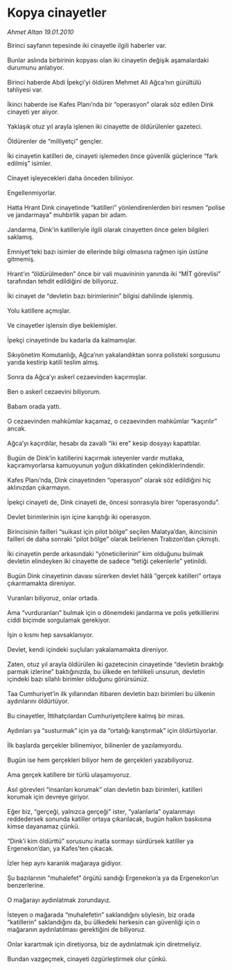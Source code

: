 # Kopya cinayetler

*Ahmet Altan 19.01.2010*

<div class="taraf_structure_2col_1zq">
<div class="margen_n">



 <p>Birinci sayfanın tepesinde iki cinayetle ilgili haberler var. <br/><br/>Bunlar aslında birbirinin kopyası olan iki cinayetin değişik aşamalardaki durumunu anlatıyor. <br/><br/>Birinci haberde Abdi İpekçi’yi öldüren Mehmet Ali Ağca’nın gürültülü tahliyesi var. <br/><br/>İkinci haberde ise Kafes Planı’nda bir “operasyon” olarak söz edilen Dink cinayeti yer alıyor. <br/><br/>Yaklaşık otuz yıl arayla işlenen iki cinayette de öldürülenler gazeteci. <br/><br/>Öldürenler de “milliyetçi” gençler. <br/><br/>İki cinayetin katilleri de, cinayeti işlemeden önce güvenlik güçlerince “fark edilmiş” isimler. <br/><br/>Cinayet işleyecekleri daha önceden biliniyor. <br/><br/>Engellenmiyorlar. <br/><br/>Hatta Hrant Dink cinayetinde “katilleri” yönlendirenlerden biri resmen “polise ve jandarmaya” muhbirlik yapan bir adam. <br/><br/>Jandarma, Dink’in katilleriyle ilgili olarak cinayetten önce gelen bilgileri saklamış. <br/><br/>Emniyet’teki bazı isimler de ellerinde bilgi olmasına rağmen işin üstüne gitmemiş. <br/><br/>Hrant’ın “öldürülmeden” önce bir vali muavininin yanında iki “MİT görevlisi” tarafından tehdit edildiğini de biliyoruz. <br/><br/>İki cinayet de “devletin bazı birimlerinin” bilgisi dahilinde işlenmiş. <br/><br/>Yolu katillere açmışlar. <br/><br/>Ve cinayetler işlensin diye beklemişler. <br/><br/>İpekçi cinayetinde bu kadarla da kalmamışlar. <br/><br/>Sıkıyönetim Komutanlığı, Ağca’nın yakalandıktan sonra polisteki sorgusunu yarıda kestirip katili teslim almış. <br/><br/>Sonra da Ağca’yı askerî cezaevinden kaçırmışlar. <br/><br/>Ben o askerî cezaevini biliyorum. <br/><br/>Babam orada yattı. <br/><br/>O cezaevinden mahkûmlar kaçamaz, o cezaevinden mahkûmlar “kaçırılır” ancak. <br/><br/>Ağca’yı kaçırdılar, hesabı da zavallı “iki ere” kesip dosyayı kapattılar. <br/><br/>Bugün de Dink’in katillerini kaçırmak isteyenler vardır mutlaka, kaçıramıyorlarsa kamuoyunun yoğun dikkatinden çekindiklerindendir. <br/><br/>Kafes Planı’nda, Dink cinayetinden “operasyon” olarak söz edildiğini hiç aklınızdan çıkarmayın. <br/><br/>İpekçi cinayeti de, Dink cinayeti de, öncesi sonrasıyla birer “operasyondu”. <br/><br/>Devlet birimlerinin işin içine karıştığı iki operasyon. <br/><br/>Birincisinin failleri “suikast için pilot bölge” seçilen Malatya’dan, ikincisinin failleri de daha sonraki “pilot bölge” olarak belirlenen Trabzon’dan çıkmıştı. <br/><br/>İki cinayetin perde arkasındaki “yöneticilerinin” kim olduğunu bulmak devletin elindeyken iki cinayette de sadece “tetiği çekenlerle” yetinildi. <br/><br/>Bugün Dink cinayetinin davası sürerken devlet hâlâ “gerçek katilleri” ortaya çıkarmamakta direniyor. <br/><br/>Vuranları biliyoruz, onlar ortada. <br/><br/>Ama “vurduranları” bulmak için o dönemdeki jandarma ve polis yetkililerini ciddi biçimde sorgulamak gerekiyor. <br/><br/>İşin o kısmı hep savsaklanıyor. <br/><br/>Devlet, kendi içindeki suçluları yakalamamakta direniyor. <br/><br/>Zaten, otuz yıl arayla öldürülen iki gazetecinin cinayetinde “devletin bıraktığı parmak izlerine” baktığınızda, bu ülkede en tehlikeli unsurun, devletin içindeki bazı silahlı birimler olduğunu görürsünüz. <br/><br/>Taa Cumhuriyet’in ilk yıllarından itibaren devletin bazı birimleri bu ülkenin aydınlarını öldürtüyor. <br/><br/>Bu cinayetler, İttihatçılardan Cumhuriyetçilere kalmış bir miras. <br/><br/>Aydınları ya “susturmak” için ya da “ortalığı karıştırmak” için öldürtüyorlar. <br/><br/>İlk başlarda gerçekler bilinemiyor, bilinenler de yazılamıyordu. <br/><br/>Bugün ise hem gerçekleri biliyor hem de gerçekleri yazabiliyoruz. <br/><br/>Ama gerçek katillere bir türlü ulaşamıyoruz. <br/><br/>Asıl görevleri “insanları korumak” olan devletin bazı birimleri, katilleri korumak için devreye giriyor. <br/><br/>Eğer biz, “gerçeği, yalnızca gerçeği” ister, “yalanlarla” oyalanmayı reddedersek sonunda katiller ortaya çıkarılacak, bugün halkın baskısına kimse dayanamaz çünkü. <br/><br/>“Dink’i kim öldürttü” sorusunu inatla sormayı sürdürsek katiller ya Ergenekon’dan, ya Kafes’ten çıkacak. <br/><br/>İzler hep aynı karanlık mağaraya gidiyor. <br/><br/>Şu bazılarının “muhalefet” örgütü sandığı Ergenekon’a ya da Ergenekon’un benzerlerine. <br/><br/>O mağarayı aydınlatmak zorundayız. <br/><br/>İsteyen o mağarada “muhalefetin” saklandığını söylesin, biz orada “katillerin” saklandığını da, bu ülkedeki herkesin can güvenliği için o mağaranın aydınlatılması gerektiğini de biliyoruz. <br/><br/>Onlar karartmak için diretiyorsa, biz de aydınlatmak için diretmeliyiz. <br/><br/>Bundan vazgeçmek, cinayeti özgürleştirmek olur çünkü.</p>
<br/>
<br/>
<br/>



<br/>


<div id="taraf_not">
</div>

</div>


</div>
